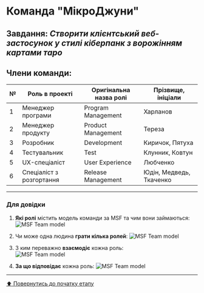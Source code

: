 # Команда "**МікроДжуни**"

## Завдання: *Створити клієнтський веб-застосунок у стилі кіберпанк з ворожінням картами таро*

## Члени команди:

|№  | Роль в проекті            | Оригінальна назва ролі    | Прізвище, ініціали         |
|---|---------------------------|---------------------------|----------------------------|
| 1 | Менеджер програми         | Program Management        | Харланов                   |
| 2 | Менеджер продукту         | Product Management        | Тереза                     |
| 3 | Розробник                 | Development               | Киричок, Пятуха            |
| 4 | Тестувальник              | Test                      | Клунник, Ковтун            |
| 5 | UX-спеціаліст             | User Experience           | Любченко                   |
| 6 | Спеціаліст з розгортання  | Release Management        | Юдін, Медведь, Ткаченко    |


---
### Для довідки
1. **Які ролі** містить модель команди за MSF та чим вони займаються:
![MSF Team model](/docs/images/resources/MSF%20team%20model.jpg)

2. Чи може одна людина **грати кілька ролей**:
![MSF Team model](/docs/images/resources/MSF%20roles%20combinations.png)

1. З ким переважно **взаємодіє** кожна роль:<br>
![MSF Team model](/docs/images/resources/MSF%20roles%20focus.gif)

1. **За що відповідає** кожна роль:
![MSF Team model](/docs/images/resources/MSF%20roles%20responsibilities.png)

---
[:arrow_up: Повернутись до початку етапу](/docs/1.Envisioning/README.md)
